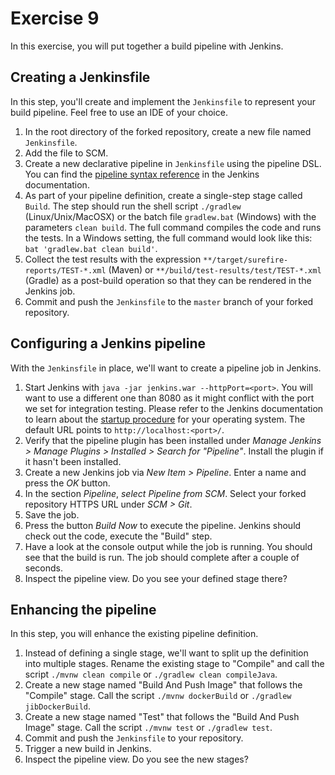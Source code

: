 # Exercise 9

In this exercise, you will put together a build pipeline with Jenkins.

## Creating a Jenkinsfile

In this step, you'll create and implement the `Jenkinsfile` to represent your build pipeline. Feel free to use an IDE of your choice.

1. In the root directory of the forked repository, create a new file named `Jenkinsfile`.
2. Add the file to SCM.
3. Create a new declarative pipeline in `Jenkinsfile` using the pipeline DSL. You can find the [pipeline syntax reference](https://jenkins.io/doc/book/pipeline/syntax/) in the Jenkins documentation.
4. As part of your pipeline definition, create a single-step stage called `Build`. The step should run the shell script `./gradlew` (Linux/Unix/MacOSX) or the batch file `gradlew.bat` (Windows) with the parameters `clean build`. The full command compiles the code and runs the tests. In a Windows setting, the full command would look like this: `bat 'gradlew.bat clean build'`.
5. Collect the test results with the expression `**/target/surefire-reports/TEST-*.xml` (Maven) or `**/build/test-results/test/TEST-*.xml` (Gradle) as a post-build operation so that they can be rendered in the Jenkins job.
6. Commit and push the `Jenkinsfile` to the `master` branch of your forked repository.

## Configuring a Jenkins pipeline

With the `Jenkinsfile` in place, we'll want to create a pipeline job in Jenkins.

1. Start Jenkins with `java -jar jenkins.war --httpPort=<port>`. You will want to use a different one than 8080 as it might conflict with the port we set for integration testing. Please refer to the Jenkins documentation to learn about the [startup procedure](https://wiki.jenkins.io/display/JENKINS/Starting+and+Accessing+Jenkins) for your operating system. The default URL points to `http://localhost:<port>/`.
2. Verify that the pipeline plugin has been installed under _Manage Jenkins > Manage Plugins > Installed > Search for "Pipeline"_. Install the plugin if it hasn't been installed.
3. Create a new Jenkins job via _New Item > Pipeline_. Enter a name and press the _OK_ button.
4. In the section _Pipeline_, _select Pipeline from SCM_. Select your forked repository HTTPS URL under _SCM > Git_.
5. Save the job.
6. Press the button _Build Now_ to execute the pipeline. Jenkins should check out the code, execute the "Build" step.
7. Have a look at the console output while the job is running. You should see that the build is run. The job should complete after a couple of seconds.
8. Inspect the pipeline view. Do you see your defined stage there?

## Enhancing the pipeline

In this step, you will enhance the existing pipeline definition.

1. Instead of defining a single stage, we'll want to split up the definition into multiple stages. Rename the existing stage to "Compile" and call the script `./mvnw clean compile` or `./gradlew clean compileJava`.
2. Create a new stage named "Build And Push Image" that follows the "Compile" stage. Call the script `./mvnw dockerBuild` or `./gradlew jibDockerBuild`.
3. Create a new stage named "Test" that follows the "Build And Push Image" stage. Call the script `./mvnw test` or `./gradlew test`.
4. Commit and push the `Jenkinsfile` to your repository.
5. Trigger a new build in Jenkins.
6. Inspect the pipeline view. Do you see the new stages?